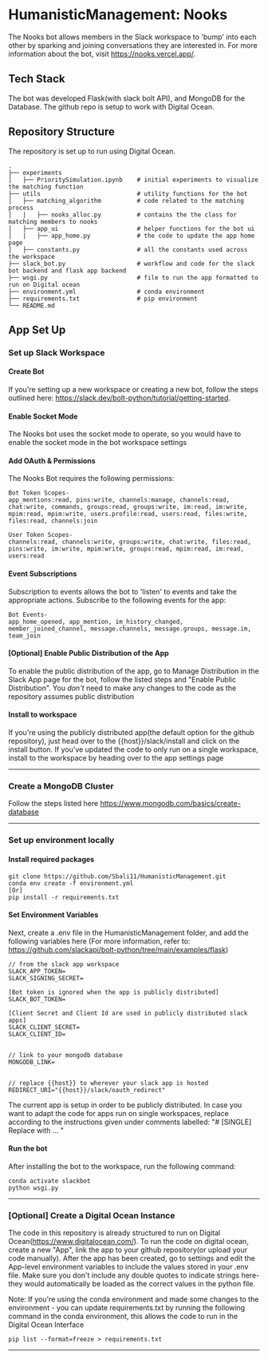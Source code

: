 # HumanisticManagement: Nooks

The Nooks bot allows members in the Slack workspace to 'bump' into each other by sparking and joining conversations they are interested in. For more information about the bot, visit https://nooks.vercel.app/.

## Tech Stack
The bot was developed Flask(with slack bolt API), and MongoDB for the Database. The github repo is setup to work with Digital Ocean. 


## Repository Structure

The repository is set up to run using Digital Ocean. 
```
.
├── experiments                 
│   ├── PrioritySimulation.ipynb    # initial experiments to visualize the matching function
├── utils                           # utility functions for the bot 
│   ├── matching_algorithm          # code related to the matching process
│   |   ├── nooks_alloc.py          # contains the the class for matching members to nooks
│   ├── app_ui                      # helper functions for the bot ui 
│   |   ├── app_home.py             # the code to update the app home page
│   ├── constants.py                # all the constants used across the workspace
├── slack_bot.py                    # workflow and code for the slack bot backend and flask app backend
├── wsgi.py                         # file to run the app formatted to run on Digital ocean
├── environment.yml                 # conda environment
├── requirements.txt                # pip environment 
└── README.md
```


## App Set Up



### Set up Slack Workspace

#### Create Bot
If you're setting up a new workspace or creating a new bot, follow the steps outlined here: https://slack.dev/bolt-python/tutorial/getting-started. 

#### Enable Socket Mode
The Nooks bot uses the socket mode to operate, so you would have to enable the socket mode in the bot workspace settings

#### Add OAuth & Permissions
The Nooks Bot  requires the following permissions:

```
Bot Token Scopes-
app_mentions:read, pins:write, channels:manage, channels:read, chat:write, commands, groups:read, groups:write, im:read, im:write, mpim:read, mpim:write, users.profile:read, users:read, files:write, files:read, channels:join

User Token Scopes-
channels:read, channels:write, groups:write, chat:write, files:read, pins:write, im:write, mpim:write, groups:read, mpim:read, im:read, users:read
```

#### Event Subscriptions
Subscription to events allows the bot to 'listen' to events and take the appropriate actions. Subscribe to the following events for the app: 
```
Bot Events-
app_home_opened, app_mention, im_history_changed, member_joined_channel, message.channels, message.groups, message.im, team_join

```

#### [Optional] Enable Public Distribution of the App
To enable the public distribution of the app, go to Manage Distribution in the Slack App page for the bot, follow the listed steps and "Enable Public Distribution". You *don't* need to make any changes to the code as the repository assumes public distribution

#### Install to workspace
If you're using the publicly distributed app(the default option for the github repository), just head over to the {{host}}/slack/install and click on the install button. If you've updated the code to only run on a single workspace, install to the workspace by heading over to the app settings page

-----


### Create a MongoDB Cluster
Follow the steps listed here https://www.mongodb.com/basics/create-database

-----

### Set up environment locally

#### Install required packages
```
git clone https://github.com/Sbali11/HumanisticManagement.git
conda env create -f environment.yml
[Or]
pip install -r requirements.txt
```



#### Set Environment Variables
Next, create a .env file in the HumanisticManagement folder, and add the following variables here (For more information, refer to: https://github.com/slackapi/bolt-python/tree/main/examples/flask)

```
// from the slack app workspace
SLACK_APP_TOKEN=
SLACK_SIGNING_SECRET=

[Bot token is ignored when the app is publicly distributed]
SLACK_BOT_TOKEN= 

[Client Secret and Client Id are used in publicly distributed slack apps]
SLACK_CLIENT_SECRET=
SLACK_CLIENT_ID=


// link to your mongodb database
MONGODB_LINK=


// replace {{host}} to wherever your slack app is hosted
REDIRECT_URI="{{host}}/slack/oauth_redirect"

```

The current app is setup in order to be publicly distributed. In case you want to adapt the code for apps run on single workspaces, replace according to the instructions given under comments labelled: "# [SINGLE] Replace with ... "

#### Run the bot
After installing the bot to the workspace, run the following command:
```
conda activate slackbot
python wsgi.py
```

-----

### [Optional] Create a Digital Ocean Instance
The code in this repository is already structured to run on Digital Ocean(https://www.digitalocean.com/). To run the code on digital ocean, create a new "App", link the app to your github repository(or upload your code manually). After the app has been created, go to settings and edit the App-level environment variables to include the values stored in your .env file. Make sure you don't include any double quotes to indicate strings here-they would automatically be loaded as the correct values in the python file. 

Note: If you're using the conda environment and made some changes to the environment - you can update requirements.txt by running the following command in the conda environment, this allows the code to run in the Digital Ocean Interface
```
pip list --format=freeze > requirements.txt
```

-----


